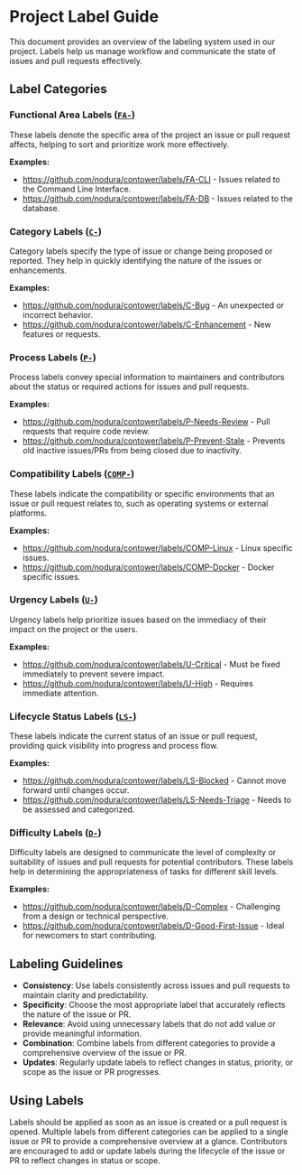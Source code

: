 # Project Label Guide

This document provides an overview of the labeling system used in our project. Labels help us manage workflow and communicate the state of issues and pull requests effectively.

## Label Categories

### Functional Area Labels ([`FA-`][FA])

These labels denote the specific area of the project an issue or pull request affects, helping to sort and prioritize work more effectively.

**Examples:**

-   https://github.com/nodura/contower/labels/FA-CLI - Issues related to the Command Line Interface.
-   https://github.com/nodura/contower/labels/FA-DB - Issues related to the database.

### Category Labels ([`C-`][C])

Category labels specify the type of issue or change being proposed or reported. They help in quickly identifying the nature of the issues or enhancements.

**Examples:**

-   https://github.com/nodura/contower/labels/C-Bug - An unexpected or incorrect behavior.
-   https://github.com/nodura/contower/labels/C-Enhancement - New features or requests.

### Process Labels ([`P-`][P])

Process labels convey special information to maintainers and contributors about the status or required actions for issues and pull requests.

**Examples:**

-   https://github.com/nodura/contower/labels/P-Needs-Review - Pull requests that require code review.
-   https://github.com/nodura/contower/labels/P-Prevent-Stale - Prevents old inactive issues/PRs from being closed due to inactivity.

### Compatibility Labels ([`COMP-`][COMP])

These labels indicate the compatibility or specific environments that an issue or pull request relates to, such as operating systems or external platforms.

**Examples:**

-   https://github.com/nodura/contower/labels/COMP-Linux - Linux specific issues.
-   https://github.com/nodura/contower/labels/COMP-Docker - Docker specific issues.

### Urgency Labels ([`U-`][U])

Urgency labels help prioritize issues based on the immediacy of their impact on the project or the users.

**Examples:**

-   https://github.com/nodura/contower/labels/U-Critical - Must be fixed immediately to prevent severe impact.
-   https://github.com/nodura/contower/labels/U-High - Requires immediate attention.

### Lifecycle Status Labels ([`LS-`][LS])

These labels indicate the current status of an issue or pull request, providing quick visibility into progress and process flow.

**Examples:**

-   https://github.com/nodura/contower/labels/LS-Blocked - Cannot move forward until changes occur.
-   https://github.com/nodura/contower/labels/LS-Needs-Triage - Needs to be assessed and categorized.

### Difficulty Labels ([`D-`][D])

Difficulty labels are designed to communicate the level of complexity or suitability of issues and pull requests for potential contributors. These labels help in determining the appropriateness of tasks for different skill levels.

**Examples:**

-   https://github.com/nodura/contower/labels/D-Complex - Challenging from a design or technical perspective.
-   https://github.com/nodura/contower/labels/D-Good-First-Issue - Ideal for newcomers to start contributing.

## Labeling Guidelines

-   **Consistency**: Use labels consistently across issues and pull requests to maintain clarity and predictability.
-   **Specificity**: Choose the most appropriate label that accurately reflects the nature of the issue or PR.
-   **Relevance**: Avoid using unnecessary labels that do not add value or provide meaningful information.
-   **Combination**: Combine labels from different categories to provide a comprehensive overview of the issue or PR.
-   **Updates**: Regularly update labels to reflect changes in status, priority, or scope as the issue or PR progresses.

## Using Labels

Labels should be applied as soon as an issue is created or a pull request is opened. Multiple labels from different categories can be applied to a single issue or PR to provide a comprehensive overview at a glance. Contributors are encouraged to add or update labels during the lifecycle of the issue or PR to reflect changes in status or scope.

[FA]: https://github.com/nodura/contower/labels?q=FA-
[C]: https://github.com/nodura/contower/labels?q=C-
[P]: https://github.com/nodura/contower/labels?q=P-
[COMP]: https://github.com/nodura/contower/labels?q=COMP-
[U]: https://github.com/nodura/contower/labels?q=U-
[LS]: https://github.com/nodura/contower/labels?q=LS-
[D]: https://github.com/nodura/contower/labels?q=D-
